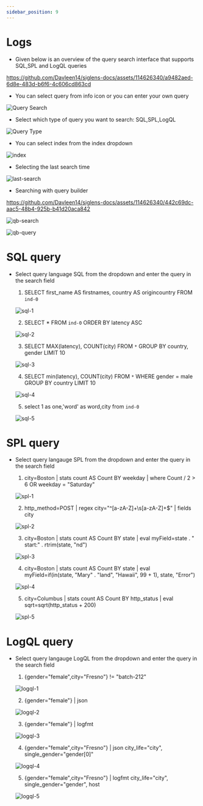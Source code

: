 ```yaml
---
sidebar_position: 9
---
```


# Logs

- Given below is an overview of the query search interface that supports SQL,SPL and LogQL queries

https://github.com/Davleen14/siglens-docs/assets/114626340/a9482aed-6d8e-483d-b6f6-4c606cd863cd

- You can select query from info icon or you can enter your own query
  
![Query Search](/static/img/icon.png)

- Select which type of query you want to search: SQL,SPL,LogQL
  
![Query Type](/static/img/query-type.png)

- You can select index from the index dropdown
  
![index](/static/img/index.png)

- Selecting the last search time
  
![last-search](/static/img/time.png)

- Searching with query builder
  
https://github.com/Davleen14/siglens-docs/assets/114626340/442c69dc-aac5-48b4-925b-b41d20aca842

![qb-search](/static/img/query-builder.png)

![qb-query](/static/img/query-qb.png)










# SQL query 

- Select query language SQL from the dropdown and enter the query in the search field

    1. SELECT first_name AS firstnames, country AS origincountry FROM `ind-0`

    ![sql-1](/static/img/sql-1.png)
    
    2. SELECT * FROM `ind-0` ORDER BY latency ASC

    ![sql-2](/static/img/sql-2.png)

    3. SELECT MAX(latency), COUNT(city) FROM `*` GROUP BY country, gender LIMIT 10

    ![sql-3](/static/img/sql-3.png)

    4. SELECT min(latency), COUNT(city) FROM `*` WHERE gender = male GROUP BY country LIMIT 10

    ![sql-4](/static/img/sql-4.png)

    5. select 1 as one,'word' as word,city from `ind-0`

    ![sql-5](/static/img/sql-5.png)

# SPL query

- Select query langauge SPL from the dropdown and enter the query in the search field

    1. city=Boston | stats count AS Count BY weekday | where Count / 2 > 6 OR weekday = "Saturday"

    ![spl-1](/static/img/spl-1.png)

    2. http_method=POST | regex city="^[a-zA-Z]+\s[a-zA-Z]+$" | fields city

    ![spl-2](/static/img/spl-2.png)

    3. city=Boston | stats count AS Count BY state | eval myField=state . " start:" . rtrim(state, "nd")

    ![spl-3](/static/img/spl-3.png)

    4. city=Boston | stats count AS Count BY state | eval myField=if(in(state, "Mary" . "land", "Hawaii", 99 + 1), state, "Error")

    ![spl-4](/static/img/spl-4.png)

    5. city=Columbus | stats count AS Count BY http_status | eval sqrt=sqrt(http_status + 200)

    ![spl-5](/static/img/spl-5.png)

# LogQL query

- Select query langauge LogQL from the dropdown and enter the query in the search field

    1. {gender="female",city="Fresno"} != "batch-212"

    ![logql-1](/static/img/logql-1.png)

    2. {gender="female"} | json

    ![logql-2](/static/img/logql-2.png)

    3. {gender="female"} | logfmt

    ![logql-3](/static/img/logql-3.png)

    4. {gender="female",city="Fresno"} | json city_life="city", single_gender="gender[0]"

    ![logql-4](/static/img/logql-4.png)

    5. {gender="female",city="Fresno"} | logfmt city_life="city", single_gender="gender", host

    ![logql-5](/static/img/logql-5.png)













